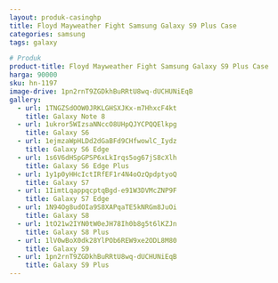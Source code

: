 ```yaml
---
layout: produk-casinghp
title: Floyd Mayweather Fight Samsung Galaxy S9 Plus Case
categories: samsung
tags: galaxy

# Produk
product-title: Floyd Mayweather Fight Samsung Galaxy S9 Plus Case
harga: 90000
sku: hn-1197
image-drive: 1pn2rnT9ZGDkhBuRRtU8wq-dUCHUNiEqB
gallery:
  - url: 1TNGZSdOOW0JRKLGHSXJKx-m7HhxcF4kt
    title: Galaxy Note 8
  - url: 1ukror5WIzsaNNccO8UHpQJYCPQQElkpg
    title: Galaxy S6
  - url: 1ejmzaWpHLDd2dGaBFd9CHfwowlC_Iydz
    title: Galaxy S6 Edge
  - url: 1s6V6dHSpGPSP6xLkIrqs5og67jS8cXlh
    title: Galaxy S6 Edge Plus
  - url: 1y1p0yHHcIctIRfEF1r4N4oOzQpdptyoQ
    title: Galaxy S7
  - url: 1IimtLqappqcptqBgd-e91W3DVMcZNP9F
    title: Galaxy S7 Edge
  - url: 1N94Og8udOIa9S8XAPqaTE5kNRGm8JuOi
    title: Galaxy S8
  - url: 1tO21w2IYN0tW0eJH78Ih0b8g5t6lKZJn
    title: Galaxy S8 Plus
  - url: 1lV0wBoX0dk28YlPOb6REW9xe2ODL8M80
    title: Galaxy S9
  - url: 1pn2rnT9ZGDkhBuRRtU8wq-dUCHUNiEqB
    title: Galaxy S9 Plus
---
```

